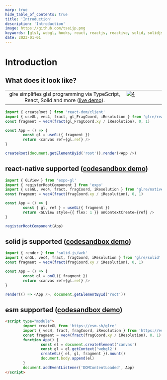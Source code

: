 ```yaml
---
marp: true
hide_table_of_contents: true
title: 'Introduction'
description: 'Introduction'
image: https://github.com/tseijp.png
keywords: [glsl, webgl, hooks, react, reactjs, reactive, solid, solidjs, typescript]
date: 2023-01-01
---
```


# Introduction

## What does it look like?

<table>
  <tbody>
    <tr>
      <td width="7500px" align="center" valign="center">
        glre simplifies glsl programming via TypeScript, React, Solid and more (<a href="https://codesandbox.io/s/glre-basic-demo-ppzo3d">live demo</a>).
      </td>
      <td width="2500px" valign="top">
        <a href="https://codesandbox.io/s/glre-basic-demo-ppzo3d">
          <img alt="4" src="https://i.imgur.com/Lb3h9fs.jpg"></img>
        </a>
      </td>
    </tr>
  </tbody>
</table>

```ts
import { createRoot } from 'react-dom/client'
import { useGL, vec4, fract, gl_FragCoord, iResolution } from 'glre/react'
const fragment = vec4(fract(gl_FragCoord.xy / iResolution), 0, 1)

const App = () => {
        const gl = useGL({ fragment })
        return <canvas ref={gl.ref} />
}

createRoot(document.getElementById('root')).render(<App />)
```

## react-native supported ([codesandbox demo](https://codesandbox.io/p/sandbox/glre-react-native-test-k2vfvk))

```ts
import { GLView } from 'expo-gl'
import { registerRootComponent } from 'expo'
import { useGL, vec4, fract, fragCoord, iResolution } from 'glre/native'
const fragment = vec4(fract(fragCoord.xy / iResolution), 0, 1)

const App = () => {
        const { gl, ref } = useGL({ fragment })
        return <GLView style={{ flex: 1 }} onContextCreate={ref} />
}

registerRootComponent(App)
```

## solid js supported ([codesandbox demo](https://codesandbox.io/p/sandbox/glre-solid-test-qgzhxh))

```ts
import { render } from 'solid-js/web'
import { onGL, vec4, fract, fragCoord, iResolution } from 'glre/solid'
const fragment = vec4(fract(fragCoord.xy / iResolution), 0, 1)

const App = () => {
        const gl = onGL({ fragment })
        return <canvas ref={gl.ref} />
}

render(() => <App />, document.getElementById('root'))
```

## esm supported ([codesandbox demo](https://codesandbox.io/s/glre-basic-demo3-3bhr3y))

```html
<script type="module">
        import createGL from 'https://esm.sh/glre'
        import { vec4, fract, fragCoord, iResolution } from 'https://esm.sh/glre'
        const fragment = vec4(fract(fragCoord.xy / iResolution), 0, 1)
        function App() {
                const el = document.createElement('canvas')
                const gl = el.getContext('webgl2')
                createGL({ el, gl, fragment }).mount()
                document.body.append(el)
        }
        document.addEventListener('DOMContentLoaded', App)
</script>
```
